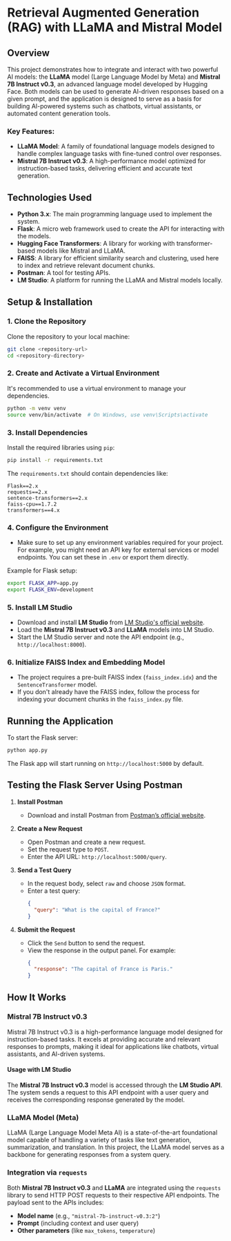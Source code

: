 
# **Retrieval Augmented Generation (RAG) with LLaMA and Mistral Model**

## **Overview**
This project demonstrates how to integrate and interact with two powerful AI models: the **LLaMA** model (Large Language Model by Meta) and **Mistral 7B Instruct v0.3**, an advanced language model developed by Hugging Face. Both models can be used to generate AI-driven responses based on a given prompt, and the application is designed to serve as a basis for building AI-powered systems such as chatbots, virtual assistants, or automated content generation tools.

### **Key Features:**
- **LLaMA Model**: A family of foundational language models designed to handle complex language tasks with fine-tuned control over responses.
- **Mistral 7B Instruct v0.3**: A high-performance model optimized for instruction-based tasks, delivering efficient and accurate text generation.

## **Technologies Used**
- **Python 3.x**: The main programming language used to implement the system.
- **Flask**: A micro web framework used to create the API for interacting with the models.
- **Hugging Face Transformers**: A library for working with transformer-based models like Mistral and LLaMA.
- **FAISS**: A library for efficient similarity search and clustering, used here to index and retrieve relevant document chunks.
- **Postman**: A tool for testing APIs.
- **LM Studio**: A platform for running the LLaMA and Mistral models locally.

## **Setup & Installation**

### 1. **Clone the Repository**
   Clone the repository to your local machine:

   ```bash
   git clone <repository-url>
   cd <repository-directory>
   ```

### 2. **Create and Activate a Virtual Environment**
   It's recommended to use a virtual environment to manage your dependencies.

   ```bash
   python -m venv venv
   source venv/bin/activate  # On Windows, use venv\Scripts\activate
   ```

### 3. **Install Dependencies**
   Install the required libraries using `pip`:

   ```bash
   pip install -r requirements.txt
   ```

   The `requirements.txt` should contain dependencies like:
   ```text
   Flask==2.x
   requests==2.x
   sentence-transformers==2.x
   faiss-cpu==1.7.2
   transformers==4.x
   ```

### 4. **Configure the Environment**

   - Make sure to set up any environment variables required for your project. For example, you might need an API key for external services or model endpoints. You can set these in `.env` or export them directly.

   Example for Flask setup:
   ```bash
   export FLASK_APP=app.py
   export FLASK_ENV=development
   ```

### 5. **Install LM Studio**
   - Download and install **LM Studio** from [LM Studio's official website](https://lmstudio.ai/).
   - Load the **Mistral 7B Instruct v0.3** and **LLaMA** models into LM Studio.
   - Start the LM Studio server and note the API endpoint (e.g., `http://localhost:8000`).

### 6. **Initialize FAISS Index and Embedding Model**

   - The project requires a pre-built FAISS index (`faiss_index.idx`) and the `SentenceTransformer` model.
   - If you don't already have the FAISS index, follow the process for indexing your document chunks in the `faiss_index.py` file.

## **Running the Application**

To start the Flask server:

```bash
python app.py
```

The Flask app will start running on `http://localhost:5000` by default.

## **Testing the Flask Server Using Postman**

1. **Install Postman**
   - Download and install Postman from [Postman’s official website](https://www.postman.com/).

2. **Create a New Request**
   - Open Postman and create a new request.
   - Set the request type to `POST`.
   - Enter the API URL: `http://localhost:5000/query`.

3. **Send a Test Query**
   - In the request body, select `raw` and choose `JSON` format.
   - Enter a test query:
     ```json
     {
       "query": "What is the capital of France?"
     }
     ```

4. **Submit the Request**
   - Click the `Send` button to send the request.
   - View the response in the output panel. For example:
     ```json
     {
       "response": "The capital of France is Paris."
     }
     ```

## **How It Works**

### **Mistral 7B Instruct v0.3**
Mistral 7B Instruct v0.3 is a high-performance language model designed for instruction-based tasks. It excels at providing accurate and relevant responses to prompts, making it ideal for applications like chatbots, virtual assistants, and AI-driven systems.

#### **Usage with LM Studio**
The **Mistral 7B Instruct v0.3** model is accessed through the **LM Studio API**. The system sends a request to this API endpoint with a user query and receives the corresponding response generated by the model.

### **LLaMA Model (Meta)**
LLaMA (Large Language Model Meta AI) is a state-of-the-art foundational model capable of handling a variety of tasks like text generation, summarization, and translation. In this project, the LLaMA model serves as a backbone for generating responses from a system query.

### **Integration via `requests`**
Both **Mistral 7B Instruct v0.3** and **LLaMA** are integrated using the `requests` library to send HTTP POST requests to their respective API endpoints. The payload sent to the APIs includes:
- **Model name** (e.g., `"mistral-7b-instruct-v0.3:2"`)
- **Prompt** (including context and user query)
- **Other parameters** (like `max_tokens`, `temperature`)
